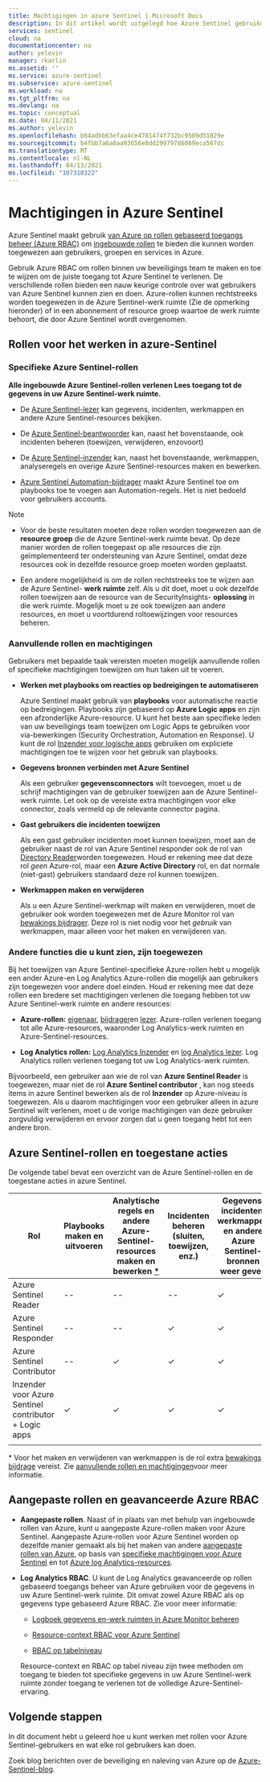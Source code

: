 ```yaml
---
title: Machtigingen in azure Sentinel | Microsoft Docs
description: In dit artikel wordt uitgelegd hoe Azure Sentinel gebruikmaakt van toegangs beheer op basis van rollen om machtigingen toe te wijzen aan gebruikers en de toegestane acties voor elke rol te identificeren.
services: sentinel
cloud: na
documentationcenter: na
author: yelevin
manager: rkarlin
ms.assetid: ''
ms.service: azure-sentinel
ms.subservice: azure-sentinel
ms.workload: na
ms.tgt_pltfrm: na
ms.devlang: na
ms.topic: conceptual
ms.date: 04/11/2021
ms.author: yelevin
ms.openlocfilehash: b64adbb63efaa4ce4781474f732bc9509d51029e
ms.sourcegitcommit: b4fbb7a6a0aa93656e8dd29979786069eca567dc
ms.translationtype: MT
ms.contentlocale: nl-NL
ms.lasthandoff: 04/13/2021
ms.locfileid: "107310322"
---
```

# <a name="permissions-in-azure-sentinel"></a>Machtigingen in Azure Sentinel

Azure Sentinel maakt gebruik [van Azure op rollen gebaseerd toegangs beheer (Azure RBAC)](../role-based-access-control/role-assignments-portal.md) om [ingebouwde rollen](../role-based-access-control/built-in-roles.md) te bieden die kunnen worden toegewezen aan gebruikers, groepen en services in Azure.

Gebruik Azure RBAC om rollen binnen uw beveiligings team te maken en toe te wijzen om de juiste toegang tot Azure Sentinel te verlenen. De verschillende rollen bieden een nauw keurige controle over wat gebruikers van Azure Sentinel kunnen zien en doen. Azure-rollen kunnen rechtstreeks worden toegewezen in de Azure Sentinel-werk ruimte (Zie de opmerking hieronder) of in een abonnement of resource groep waartoe de werk ruimte behoort, die door Azure Sentinel wordt overgenomen.

## <a name="roles-for-working-in-azure-sentinel"></a>Rollen voor het werken in azure-Sentinel

### <a name="azure-sentinel-specific-roles"></a>Specifieke Azure Sentinel-rollen

**Alle ingebouwde Azure Sentinel-rollen verlenen Lees toegang tot de gegevens in uw Azure Sentinel-werk ruimte.**

- De [Azure Sentinel-lezer](../role-based-access-control/built-in-roles.md#azure-sentinel-reader) kan gegevens, incidenten, werkmappen en andere Azure Sentinel-resources bekijken.

- De [Azure Sentinel-beantwoorder](../role-based-access-control/built-in-roles.md#azure-sentinel-responder) kan, naast het bovenstaande, ook incidenten beheren (toewijzen, verwijderen, enzovoort)

- De [Azure Sentinel-inzender](../role-based-access-control/built-in-roles.md#azure-sentinel-contributor) kan, naast het bovenstaande, werkmappen, analyseregels en overige Azure Sentinel-resources maken en bewerken.

- [Azure Sentinel Automation-bijdrager](../role-based-access-control/built-in-roles.md#azure-sentinel-contributor) maakt Azure Sentinel toe om playbooks toe te voegen aan Automation-regels. Het is niet bedoeld voor gebruikers accounts.

> [!NOTE]
>
> - Voor de beste resultaten moeten deze rollen worden toegewezen aan de **resource groep** die de Azure Sentinel-werk ruimte bevat. Op deze manier worden de rollen toegepast op alle resources die zijn geïmplementeerd ter ondersteuning van Azure Sentinel, omdat deze resources ook in dezelfde resource groep moeten worden geplaatst.
>
> - Een andere mogelijkheid is om de rollen rechtstreeks toe te wijzen aan de Azure Sentinel- **werk ruimte** zelf. Als u dit doet, moet u ook dezelfde rollen toewijzen aan de resource van de SecurityInsights- **oplossing** in die werk ruimte. Mogelijk moet u ze ook toewijzen aan andere resources, en moet u voortdurend roltoewijzingen voor resources beheren.

### <a name="additional-roles-and-permissions"></a>Aanvullende rollen en machtigingen

Gebruikers met bepaalde taak vereisten moeten mogelijk aanvullende rollen of specifieke machtigingen toewijzen om hun taken uit te voeren.

- **Werken met playbooks om reacties op bedreigingen te automatiseren**

    Azure Sentinel maakt gebruik van **playbooks** voor automatische reactie op bedreigingen. Playbooks zijn gebaseerd op **Azure Logic apps** en zijn een afzonderlijke Azure-resource. U kunt het beste aan specifieke leden van uw beveiligings team toewijzen om Logic Apps te gebruiken voor via-bewerkingen (Security Orchestration, Automation en Response). U kunt de rol [Inzender voor logische apps](../role-based-access-control/built-in-roles.md#logic-app-contributor) gebruiken om expliciete machtigingen toe te wijzen voor het gebruik van playbooks.

- **Gegevens bronnen verbinden met Azure Sentinel**

    Als een gebruiker **gegevensconnectors** wilt toevoegen, moet u de schrijf machtigingen van de gebruiker toewijzen aan de Azure Sentinel-werk ruimte. Let ook op de vereiste extra machtigingen voor elke connector, zoals vermeld op de relevante connector pagina.

- **Gast gebruikers die incidenten toewijzen**

    Als een gast gebruiker incidenten moet kunnen toewijzen, moet aan de gebruiker naast de rol van Azure Sentinel responder ook de rol van [Directory Reader](../active-directory/roles/permissions-reference.md#directory-readers)worden toegewezen. Houd er rekening mee dat deze rol *geen* Azure-rol, maar een **Azure Active Directory** rol, en dat normale (niet-gast) gebruikers standaard deze rol kunnen toewijzen.

- **Werkmappen maken en verwijderen**

    Als u een Azure Sentinel-werkmap wilt maken en verwijderen, moet de gebruiker ook worden toegewezen met de Azure Monitor rol van [bewakings bijdrager](../role-based-access-control/built-in-roles.md#monitoring-contributor). Deze rol is niet nodig voor het *gebruik* van werkmappen, maar alleen voor het maken en verwijderen van.

### <a name="other-roles-you-might-see-assigned"></a>Andere functies die u kunt zien, zijn toegewezen

Bij het toewijzen van Azure Sentinel-specifieke Azure-rollen hebt u mogelijk een ander Azure-en Log Analytics Azure-rollen die mogelijk aan gebruikers zijn toegewezen voor andere doel einden. Houd er rekening mee dat deze rollen een bredere set machtigingen verlenen die toegang hebben tot uw Azure Sentinel-werk ruimte en andere resources:

- **Azure-rollen:** [eigenaar](../role-based-access-control/built-in-roles.md#owner), [bijdrager](../role-based-access-control/built-in-roles.md#contributor)en [lezer](../role-based-access-control/built-in-roles.md#reader). Azure-rollen verlenen toegang tot alle Azure-resources, waaronder Log Analytics-werk ruimten en Azure-Sentinel-resources.

- **Log Analytics rollen:** [Log Analytics Inzender](../role-based-access-control/built-in-roles.md#log-analytics-contributor) en [log Analytics lezer](../role-based-access-control/built-in-roles.md#log-analytics-reader). Log Analytics rollen verlenen toegang tot uw Log Analytics-werk ruimten.

Bijvoorbeeld, een gebruiker aan wie de rol van **Azure Sentinel Reader** is toegewezen, maar niet de rol **Azure Sentinel contributor** , kan nog steeds items in azure Sentinel bewerken als de rol **Inzender** op Azure-niveau is toegewezen. Als u daarom machtigingen voor een gebruiker alleen in azure Sentinel wilt verlenen, moet u de vorige machtigingen van deze gebruiker zorgvuldig verwijderen en ervoor zorgen dat u geen toegang hebt tot een andere bron.

## <a name="azure-sentinel-roles-and-allowed-actions"></a>Azure Sentinel-rollen en toegestane acties

De volgende tabel bevat een overzicht van de Azure Sentinel-rollen en de toegestane acties in azure Sentinel.

| Rol | Playbooks maken en uitvoeren| Analytische regels en andere Azure-Sentinel-resources maken en bewerken [*](#workbooks) | Incidenten beheren (sluiten, toewijzen, enz.) | Gegevens, incidenten, werkmappen en andere Azure Sentinel-bronnen weer geven |
|---|---|---|---|---|
| Azure Sentinel Reader | -- | -- | -- | &#10003; |
| Azure Sentinel Responder | -- | -- | &#10003; | &#10003; |
| Azure Sentinel Contributor | -- | &#10003; | &#10003; | &#10003; |
| Inzender voor Azure Sentinel contributor + Logic apps | &#10003; | &#10003; | &#10003; | &#10003; |
| | | | | |

<a name=workbooks></a>* Voor het maken en verwijderen van werkmappen is de rol extra [bewakings bijdrage](../role-based-access-control/built-in-roles.md#monitoring-contributor) vereist. Zie [aanvullende rollen en machtigingen](#additional-roles-and-permissions)voor meer informatie.
## <a name="custom-roles-and-advanced-azure-rbac"></a>Aangepaste rollen en geavanceerde Azure RBAC

- **Aangepaste rollen**. Naast of in plaats van met behulp van ingebouwde rollen van Azure, kunt u aangepaste Azure-rollen maken voor Azure Sentinel. Aangepaste Azure-rollen voor Azure Sentinel worden op dezelfde manier gemaakt als bij het maken van andere [aangepaste rollen van Azure](../role-based-access-control/custom-roles-rest.md#create-a-custom-role), op basis van [specifieke machtigingen voor Azure Sentinel](../role-based-access-control/resource-provider-operations.md#microsoftsecurityinsights) en tot [Azure log Analytics-resources](../role-based-access-control/resource-provider-operations.md#microsoftoperationalinsights).

- **Log Analytics RBAC**. U kunt de Log Analytics geavanceerde op rollen gebaseerd toegangs beheer van Azure gebruiken voor de gegevens in uw Azure Sentinel-werk ruimte. Dit omvat zowel Azure RBAC als op gegevens type gebaseerd Azure RBAC. Zie voor meer informatie:

    - [Logboek gegevens en-werk ruimten in Azure Monitor beheren](../azure-monitor/logs/manage-access.md#manage-access-using-workspace-permissions)

    - [Resource-context RBAC voor Azure Sentinel](resource-context-rbac.md)
    - [RBAC op tabelniveau](https://techcommunity.microsoft.com/t5/azure-sentinel/table-level-rbac-in-azure-sentinel/ba-p/965043)

    Resource-context en RBAC op tabel niveau zijn twee methoden om toegang te bieden tot specifieke gegevens in uw Azure Sentinel-werk ruimte zonder toegang te verlenen tot de volledige Azure-Sentinel-ervaring.

## <a name="next-steps"></a>Volgende stappen

In dit document hebt u geleerd hoe u kunt werken met rollen voor Azure Sentinel-gebruikers en wat elke rol gebruikers kan doen.

Zoek blog berichten over de beveiliging en naleving van Azure op de [Azure-Sentinel-blog](https://aka.ms/azuresentinelblog).
